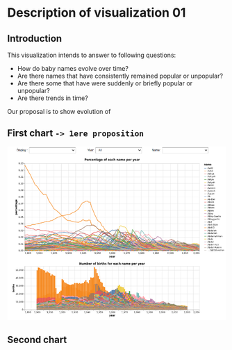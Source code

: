 # Description of visualization 01
## Introduction
This visualization intends to answer to following questions:
* How do baby names evolve over time? 
* Are there names that have consistently remained popular or unpopular? 
* Are there some that have were suddenly or briefly popular or unpopular? 
* Are there trends in time?

Our proposal is to show evolution of 

## First chart `-> 1ere proposition`

![Alt text](images/All_year.png?raw=true "Title")

## Second chart
